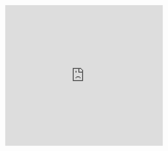 <!-- 
.. title: SoundCloud
.. slug: soundcloud
.. date: 2014/05/13 12:58:12
.. tags: 
.. link: 
.. description: 
.. type: text
-->
<iframe width="100%" height="450" scrolling="no" frameborder="no" src="https://w.soundcloud.com/player/?url=https%3A//api.soundcloud.com/users/49201073&amp;color=ff5500&amp;auto_play=false&amp;hide_related=false&amp;show_artwork=true"></iframe>
